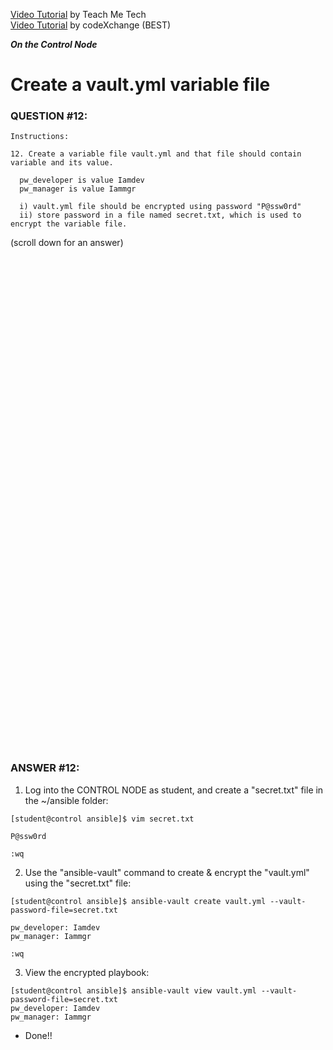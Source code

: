 <a href="https://www.youtube.com/watch?v=Hfdhnn3bHdw&list=PLYB6dfdhWDePZf4fd4YgGGtSX_vHKv5vz&index=15">Video Tutorial</a> by Teach Me Tech \
<a href="https://www.youtube.com/watch?v=ZRWzucbEoVU&list=PLL_setXLS0tiYMipvQI4oUGkJwhOhn42J&index=12">Video Tutorial</a> by codeXchange (BEST)

***On the Control Node***

# Create a vault.yml variable file
### QUESTION #12:
```
Instructions:

﻿12. Create a variable file vault.yml and that file should contain variable and its value.

  pw_developer is value Iamdev
  pw_manager is value Iammgr

  i) vault.yml file should be encrypted using password "P@ssw0rd"
  ii) store password in a file named secret.txt, which is used to encrypt the variable file.
```

(scroll down for an answer)
<br/><br/><br/><br/><br/><br/><br/><br/><br/><br/><br/><br/><br/><br/><br/><br/><br/><br/><br/><br/><br/><br/><br/><br/>
<br/><br/><br/><br/><br/><br/><br/><br/><br/><br/><br/><br/><br/><br/><br/><br/><br/><br/><br/><br/><br/><br/><br/><br/>

### ANSWER #12:
1) Log into the CONTROL NODE as student, and create a "secret.txt" file in the ~/ansible folder:
```
[student@control ansible]$ vim secret.txt

P@ssw0rd

:wq
```

2) Use the "ansible-vault" command to create & encrypt the "vault.yml" using the "secret.txt" file:
```
[student@control ansible]$ ansible-vault create vault.yml --vault-password-file=secret.txt

pw_developer: Iamdev
pw_manager: Iammgr

:wq
``` 

3) View the encrypted playbook:
```
[student@control ansible]$ ansible-vault view vault.yml --vault-password-file=secret.txt
pw_developer: Iamdev
pw_manager: Iammgr
```

* Done!!
